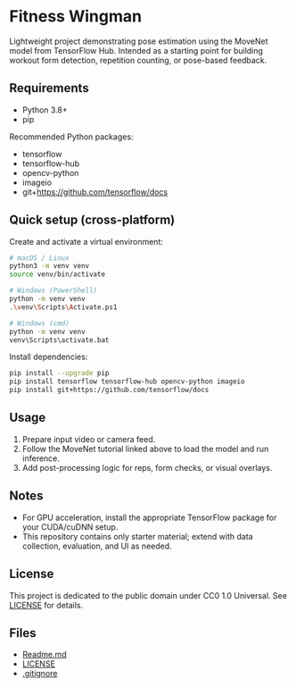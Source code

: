 # Fitness Wingman

Lightweight project demonstrating pose estimation using the MoveNet model from TensorFlow Hub. Intended as a starting point for building workout form detection, repetition counting, or pose-based feedback.

## Requirements
- Python 3.8+
- pip

Recommended Python packages:
- tensorflow
- tensorflow-hub
- opencv-python
- imageio
- git+https://github.com/tensorflow/docs

## Quick setup (cross-platform)

Create and activate a virtual environment:

```sh
# macOS / Linux
python3 -m venv venv
source venv/bin/activate

# Windows (PowerShell)
python -m venv venv
.\venv\Scripts\Activate.ps1

# Windows (cmd)
python -m venv venv
venv\Scripts\activate.bat
```

Install dependencies:

```sh
pip install --upgrade pip
pip install tensorflow tensorflow-hub opencv-python imageio
pip install git+https://github.com/tensorflow/docs
```

## Usage
1. Prepare input video or camera feed.
2. Follow the MoveNet tutorial linked above to load the model and run inference.
3. Add post-processing logic for reps, form checks, or visual overlays.

## Notes
- For GPU acceleration, install the appropriate TensorFlow package for your CUDA/cuDNN setup.
- This repository contains only starter material; extend with data collection, evaluation, and UI as needed.

## License
This project is dedicated to the public domain under CC0 1.0 Universal. See [LICENSE](LICENSE) for details.

## Files
- [Readme.md](Readme.md)
- [LICENSE](LICENSE)
- [.gitignore](.gitignore)